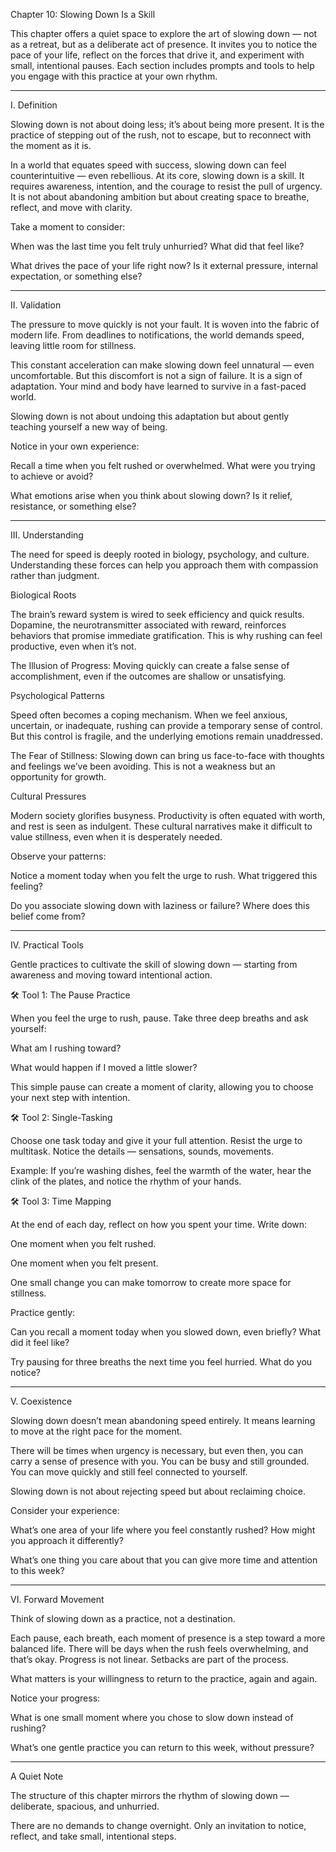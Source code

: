 Chapter 10: Slowing Down Is a Skill

This chapter offers a quiet space to explore the art of slowing down — not as a retreat, but as a deliberate act of presence. It invites you to notice the pace of your life, reflect on the forces that drive it, and experiment with small, intentional pauses. Each section includes prompts and tools to help you engage with this practice at your own rhythm.


---

I. Definition

Slowing down is not about doing less; it’s about being more present. It is the practice of stepping out of the rush, not to escape, but to reconnect with the moment as it is.

In a world that equates speed with success, slowing down can feel counterintuitive — even rebellious. At its core, slowing down is a skill. It requires awareness, intention, and the courage to resist the pull of urgency. It is not about abandoning ambition but about creating space to breathe, reflect, and move with clarity.

Take a moment to consider:

When was the last time you felt truly unhurried? What did that feel like?

What drives the pace of your life right now? Is it external pressure, internal expectation, or something else?



---

II. Validation

The pressure to move quickly is not your fault. It is woven into the fabric of modern life. From deadlines to notifications, the world demands speed, leaving little room for stillness.

This constant acceleration can make slowing down feel unnatural — even uncomfortable. But this discomfort is not a sign of failure. It is a sign of adaptation. Your mind and body have learned to survive in a fast-paced world.

Slowing down is not about undoing this adaptation but about gently teaching yourself a new way of being.

Notice in your own experience:

Recall a time when you felt rushed or overwhelmed. What were you trying to achieve or avoid?

What emotions arise when you think about slowing down? Is it relief, resistance, or something else?



---

III. Understanding

The need for speed is deeply rooted in biology, psychology, and culture. Understanding these forces can help you approach them with compassion rather than judgment.

Biological Roots

The brain’s reward system is wired to seek efficiency and quick results. Dopamine, the neurotransmitter associated with reward, reinforces behaviors that promise immediate gratification. This is why rushing can feel productive, even when it’s not.

The Illusion of Progress: Moving quickly can create a false sense of accomplishment, even if the outcomes are shallow or unsatisfying.

Psychological Patterns

Speed often becomes a coping mechanism. When we feel anxious, uncertain, or inadequate, rushing can provide a temporary sense of control. But this control is fragile, and the underlying emotions remain unaddressed.

The Fear of Stillness: Slowing down can bring us face-to-face with thoughts and feelings we’ve been avoiding. This is not a weakness but an opportunity for growth.

Cultural Pressures

Modern society glorifies busyness. Productivity is often equated with worth, and rest is seen as indulgent. These cultural narratives make it difficult to value stillness, even when it is desperately needed.

Observe your patterns:

Notice a moment today when you felt the urge to rush. What triggered this feeling?

Do you associate slowing down with laziness or failure? Where does this belief come from?



---

IV. Practical Tools

Gentle practices to cultivate the skill of slowing down — starting from awareness and moving toward intentional action.

🛠 Tool 1: The Pause Practice

When you feel the urge to rush, pause. Take three deep breaths and ask yourself:

What am I rushing toward?

What would happen if I moved a little slower?


This simple pause can create a moment of clarity, allowing you to choose your next step with intention.

🛠 Tool 2: Single-Tasking

Choose one task today and give it your full attention. Resist the urge to multitask. Notice the details — sensations, sounds, movements.

Example:
If you’re washing dishes, feel the warmth of the water, hear the clink of the plates, and notice the rhythm of your hands.

🛠 Tool 3: Time Mapping

At the end of each day, reflect on how you spent your time. Write down:

One moment when you felt rushed.

One moment when you felt present.

One small change you can make tomorrow to create more space for stillness.


Practice gently:

Can you recall a moment today when you slowed down, even briefly? What did it feel like?

Try pausing for three breaths the next time you feel hurried. What do you notice?



---

V. Coexistence

Slowing down doesn’t mean abandoning speed entirely. It means learning to move at the right pace for the moment.

There will be times when urgency is necessary, but even then, you can carry a sense of presence with you. You can be busy and still grounded. You can move quickly and still feel connected to yourself.

Slowing down is not about rejecting speed but about reclaiming choice.

Consider your experience:

What’s one area of your life where you feel constantly rushed? How might you approach it differently?

What’s one thing you care about that you can give more time and attention to this week?



---

VI. Forward Movement

Think of slowing down as a practice, not a destination.

Each pause, each breath, each moment of presence is a step toward a more balanced life. There will be days when the rush feels overwhelming, and that’s okay. Progress is not linear. Setbacks are part of the process.

What matters is your willingness to return to the practice, again and again.

Notice your progress:

What is one small moment where you chose to slow down instead of rushing?

What’s one gentle practice you can return to this week, without pressure?



---

A Quiet Note

The structure of this chapter mirrors the rhythm of slowing down — deliberate, spacious, and unhurried.

There are no demands to change overnight.
Only an invitation to notice, reflect, and take small, intentional steps.

